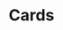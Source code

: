 ---
title: Cards
layout: design-pattern
category: Navigation
permalink: ui-patterns/navigation/cards/
design-pattern-type: mobile

what: >
 Header-less panels, that can contain a photo, text, link or components, all related to a single subject. It can allow navigation to a separate page and include common card deck manipulations, such as stacking, shuffling, discarding and flipping (using swipe).

why: >
 They are extremely well-suited for mobile environment, since it’s easy to scan. Also, it’s well-suited for showcasing elements whose size or supported actions vary, such as photos with captions of variable length.

do: >
 * Cards should be a summarised info, but not just a header, they should be meaningful.

 * Make the card expandable / collapsible if the amount of information is too large.

 * Cards can contain buttons and other components.

 * In mobile make the card fit the whole width of the screen canvas (list view), if there are many cards which contains complex info / data (making the page more difficult to read).

 * It can be used for primary navigation, a dashboard or a list.

dont: >
 * Do not add more than 2 different interactions apart from the card itself.

tags: >
 Dashboard, list, cards, swipe, panels, mobile, navigation, expandable, collapsible, summary, link.

---